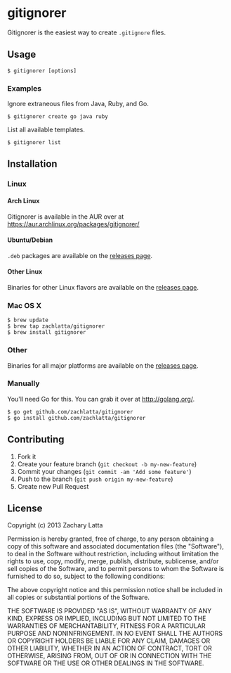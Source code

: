 # gitignorer

Gitignorer is the easiest way to create `.gitignore` files.

## Usage

    $ gitignorer [options]

### Examples

Ignore extraneous files from Java, Ruby, and Go.

    $ gitignorer create go java ruby

List all available templates.

    $ gitignorer list

## Installation

### Linux

#### Arch Linux

Gitignorer is available in the AUR over at
https://aur.archlinux.org/packages/gitignorer/

#### Ubuntu/Debian

`.deb` packages are available on the
[releases page](https://github.com/zachlatta/gitignorer/releases).

#### Other Linux

Binaries for other Linux flavors are available on the
[releases page](https://github.com/zachlatta/gitignorer/releases).

### Mac OS X

    $ brew update
    $ brew tap zachlatta/gitignorer
    $ brew install gitignorer

### Other

Binaries for all major platforms are available on the
[releases page](https://github.com/zachlatta/gitignorer/releases).

### Manually

You'll need Go for this. You can grab it over at http://golang.org/.

    $ go get github.com/zachlatta/gitignorer
    $ go install github.com/zachlatta/gitignorer

## Contributing

1. Fork it
2. Create your feature branch (`git checkout -b my-new-feature`)
3. Commit your changes (`git commit -am 'Add some feature'`)
4. Push to the branch (`git push origin my-new-feature`)
5. Create new Pull Request

## License

Copyright (c) 2013 Zachary Latta

Permission is hereby granted, free of charge, to any person obtaining a copy of
this software and associated documentation files (the "Software"), to deal in
the Software without restriction, including without limitation the rights to
use, copy, modify, merge, publish, distribute, sublicense, and/or sell copies
of the Software, and to permit persons to whom the Software is furnished to do
so, subject to the following conditions:

The above copyright notice and this permission notice shall be included in all
copies or substantial portions of the Software.

THE SOFTWARE IS PROVIDED "AS IS", WITHOUT WARRANTY OF ANY KIND, EXPRESS OR
IMPLIED, INCLUDING BUT NOT LIMITED TO THE WARRANTIES OF MERCHANTABILITY,
FITNESS FOR A PARTICULAR PURPOSE AND NONINFRINGEMENT. IN NO EVENT SHALL THE
AUTHORS OR COPYRIGHT HOLDERS BE LIABLE FOR ANY CLAIM, DAMAGES OR OTHER
LIABILITY, WHETHER IN AN ACTION OF CONTRACT, TORT OR OTHERWISE, ARISING FROM,
OUT OF OR IN CONNECTION WITH THE SOFTWARE OR THE USE OR OTHER DEALINGS IN THE
SOFTWARE.
